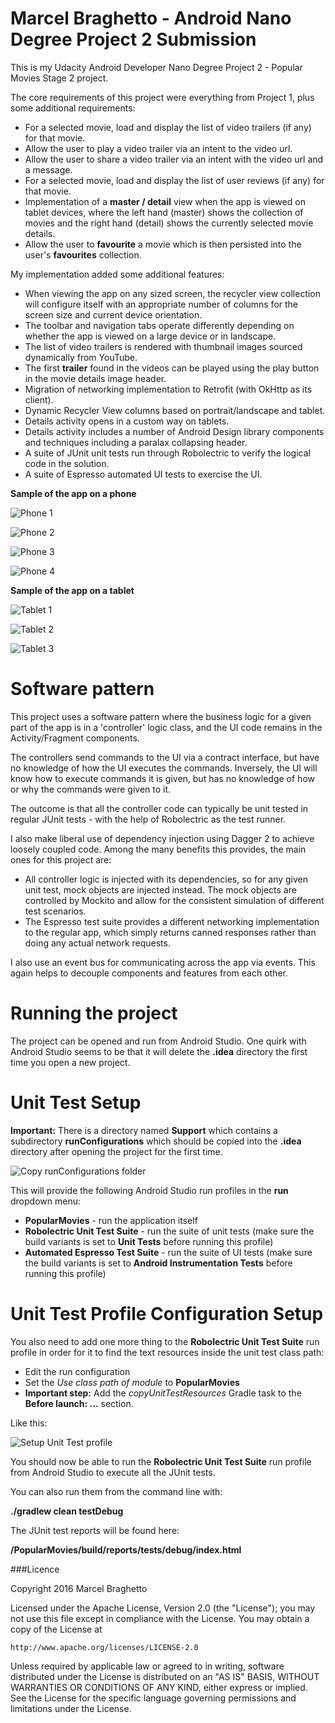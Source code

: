 # Marcel Braghetto - Android Nano Degree Project 2 Submission

This is my Udacity Android Developer Nano Degree Project 2 - Popular Movies Stage 2 project.

The core requirements of this project were everything from Project 1, plus some additional requirements:

- For a selected movie, load and display the list of video trailers (if any) for that movie.
- Allow the user to play a video trailer via an intent to the video url.
- Allow the user to share a video trailer via an intent with the video url and a message.
- For a selected movie, load and display the list of user reviews (if any) for that movie.
- Implementation of a **master / detail** view when the app is viewed on tablet devices, where the left hand (master) shows the collection of movies and the right hand (detail) shows the currently selected movie details.
- Allow the user to **favourite** a movie which is then persisted into the user's 
**favourites** collection.

My implementation added some additional features:

- When viewing the app on any sized screen, the recycler view collection will configure itself with an appropriate number of columns for the screen size and current device orientation.
- The toolbar and navigation tabs operate differently depending on whether the app is viewed on a large device or in landscape.
- The list of video trailers is rendered with thumbnail images sourced dynamically from YouTube.
- The first **trailer** found in the videos can be played using the play button in the movie details image header.
- Migration of networking implementation to Retrofit (with OkHttp as its client).
- Dynamic Recycler View columns based on portrait/landscape and tablet.
- Details activity opens in a custom way on tablets.
- Details activity includes a number of Android Design library components and techniques including a paralax collapsing header.
- A suite of JUnit unit tests run through Robolectric to verify the logical code in the solution.
- A suite of Espresso automated UI tests to exercise the UI.

**Sample of the app on a phone**

![Phone 1](https://github.com/MarcelBraghetto/AndroidNanoDegreeProject2/raw/master/Support/ReadMeAssets/phone01.jpg)

![Phone 2](https://github.com/MarcelBraghetto/AndroidNanoDegreeProject2/raw/master/Support/ReadMeAssets/phone02.jpg)

![Phone 3](https://github.com/MarcelBraghetto/AndroidNanoDegreeProject2/raw/master/Support/ReadMeAssets/phone03.jpg)

![Phone 4](https://github.com/MarcelBraghetto/AndroidNanoDegreeProject2/raw/master/Support/ReadMeAssets/phone04.jpg)

**Sample of the app on a tablet**

![Tablet 1](https://github.com/MarcelBraghetto/AndroidNanoDegreeProject2/raw/master/Support/ReadMeAssets/tablet01.jpg)

![Tablet 2](https://github.com/MarcelBraghetto/AndroidNanoDegreeProject2/raw/master/Support/ReadMeAssets/tablet02.jpg)

![Tablet 3](https://github.com/MarcelBraghetto/AndroidNanoDegreeProject2/raw/master/Support/ReadMeAssets/tablet03.jpg)

# Software pattern

This project uses a software pattern where the business logic for a given part of the app is in a 'controller' logic class, and the UI code remains in the Activity/Fragment components.

The controllers send commands to the UI via a contract interface, but have no knowledge of how the UI executes the commands. Inversely, the UI will know how to execute commands it is given, but has no knowledge of how or why the commands were given to it.

The outcome is that all the controller code can typically be unit tested in regular JUnit tests - with the help of Robolectric as the test runner.

I also make liberal use of dependency injection using Dagger 2 to achieve loosely coupled code. Among the many benefits this provides, the main ones for this project are:

- All controller logic is injected with its dependencies, so for any given unit test, mock objects are injected instead. The mock objects are controlled by Mockito and allow for the consistent simulation of different test scenarios.
- The Espresso test suite provides a different networking implementation to the regular app, which simply returns canned responses rather than doing any actual network requests.

I also use an event bus for communicating across the app via events. This again helps to decouple components and features from each other.

# Running the project

The project can be opened and run from Android Studio. One quirk with Android Studio seems to be that it will delete the **.idea** directory the first time you open a new project.

# Unit Test Setup

**Important:** There is a directory named **Support** which contains a subdirectory **runConfigurations** which should be copied into the **.idea** directory after opening the project for the first time.

![Copy runConfigurations folder](https://github.com/MarcelBraghetto/AndroidNanoDegreeProject2/raw/master/Support/ReadMeAssets/copy_run_configs.png)

This will provide the following Android Studio run profiles in the **run** dropdown menu:

- **PopularMovies** - run the application itself
- **Robolectric Unit Test Suite** - run the suite of unit tests (make sure the build variants is set to **Unit Tests** before running this profile)
- **Automated Espresso Test Suite** - run the suite of UI tests (make sure the build variants is set to **Android Instrumentation Tests** before running this profile)

# Unit Test Profile Configuration Setup

You also need to add one more thing to the **Robolectric Unit Test Suite** run profile in order for it to find the text resources inside the unit test class path:

- Edit the run configuration
- Set the *Use class path of module* to **PopularMovies**
- **Important step:** Add the *copyUnitTestResources* Gradle task to the **Before launch: ...** section.

Like this:

![Setup Unit Test profile](https://github.com/MarcelBraghetto/AndroidNanoDegreeProject2/raw/master/Support/ReadMeAssets/unit_test_profile.png)

You should now be able to run the **Robolectric Unit Test Suite** run profile from Android Studio to execute all the JUnit tests.

You can also run them from the command line with:

**./gradlew clean testDebug**

The JUnit test reports will be found here:

**/PopularMovies/build/reports/tests/debug/index.html**

###Licence

Copyright 2016 Marcel Braghetto

Licensed under the Apache License, Version 2.0 (the "License");
you may not use this file except in compliance with the License.
You may obtain a copy of the License at

    http://www.apache.org/licenses/LICENSE-2.0

Unless required by applicable law or agreed to in writing, software
distributed under the License is distributed on an "AS IS" BASIS,
WITHOUT WARRANTIES OR CONDITIONS OF ANY KIND, either express or implied.
See the License for the specific language governing permissions and
limitations under the License.
